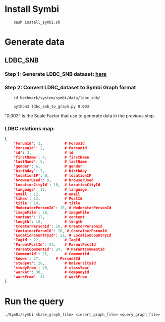 # Install Symbi
```
    bash install_symbi.sh
```
# Generate data

## LDBC_SNB

### Step 1: Generate LDBC_SNB dataset: [here](../../data/ldbc_snb/README.md)

### Step 2: Convert LDBC_dataset to Symbi Graph format

```
    cd bechmark/system/symbi/data/ldbc_snb/

    python3 ldbc_snb_to_graph.py 0.003 

```

"0.003" is the Scale Factor that use to generate data in the previous step.

### LDBC relations map:

```json
{
    'ForumId': 1,          # ForumId
    'PersonId': 2,         # PersonId
    'id': 3,               # id
    'firstName': 4,        # firstName
    'lastName': 5,         # lastName
    'gender': 6,           # gender
    'birthday': 7,         # birthday
    'locationIP': 8,       # locationIP
    'browserUsed': 9,      # browserUsed
    'LocationCityId': 10,  # LocationCityId
    'language': 11,        # language
    'email': 12,           # email
    'likes': 13,           # PostId
    'title': 14,           # title
    'ModeratorPersonId': 15, # ModeratorPersonId
    'imageFile': 16,       # imageFile
    'content': 17,         # content
    'length': 18,          # length
    'CreatorPersonId': 19, # CreatorPersonId
    'ContainerForumId': 20, # ContainerForumId
    'LocationCountryId': 21, # LocationCountryId
    'TagId': 22,           # TagId
    'ParentPostId': 23,    # ParentPostId
    'ParentCommentId': 24,  # ParentCommentId
    'CommentId': 25,       # CommentId
    'knows': 27,       # Person2Id
    'studyAt': 28,         # UniversityId
    'studyFrom': 29,       # classYear
    'workAt': 30,          # CompanyId
    'workFrom': 31         # workFrom
}
```

# Run the query

```
./SymBi/symbi <base_graph_file> <insert_graph_file> <query_graph_file>
```




